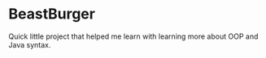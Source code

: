# BeastBurger
Quick little project that helped me learn with learning more about OOP and Java syntax.

